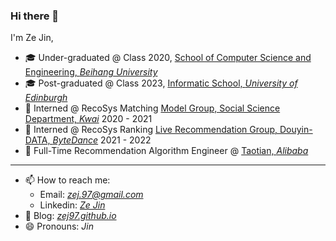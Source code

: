 <!-- [![trophy](https://github-profile-trophy.vercel.app/?username=paradoxtown&column=7)](https://github.com/paradoxtown)
<img align="right" src="https://github-readme-stats.vercel.app/api?username=paradoxtown&show_icons=true&icon_color=CE1D2D&text_color=718096&bg_color=ffffff&hide_title=true" /> -->

### Hi there 👋

<!--
**paradoxtown/paradoxtown** is a ✨ _special_ ✨ repository because its `README.md` (this file) appears on your GitHub profile.

Here are some ideas to get you started:
-->
I'm Ze Jin,

- 🎓 Under-graduated @ Class 2020, [School of Computer Science and Engineering, *Beihang University*](https://scse.buaa.edu.cn/English/Home.htm)
- 🎓 Post-graduated @ Class 2023, [Informatic School, *University of Edinburgh*](https://informatics.ed.ac.uk/)
- 💼 Interned @ RecoSys Matching [Model Group, Social Science Department, *Kwai*](https://www.kwai.com/foryou) 2020 - 2021
- 💼 Interned @ RecoSys Ranking  [Live Recommendation Group, Douyin-DATA, *ByteDance*](https://www.bytedance.com/en/) 2021 - 2022
- 💼 Full-Time Recommendation Algorithm Engineer @ [Taotian, *Alibaba*](https://www.alibaba.com/)

---

- 📫 How to reach me:
  - Email: *zej.97@gmail.com*
  - Linkedin: [*Ze Jin*](https://www.linkedin.com/in/ze-jin-7219531b2/)
- 🍟 Blog: [*zej97.github.io*](https://zej97.github.io/)
- 😄 Pronouns: *Jin*
